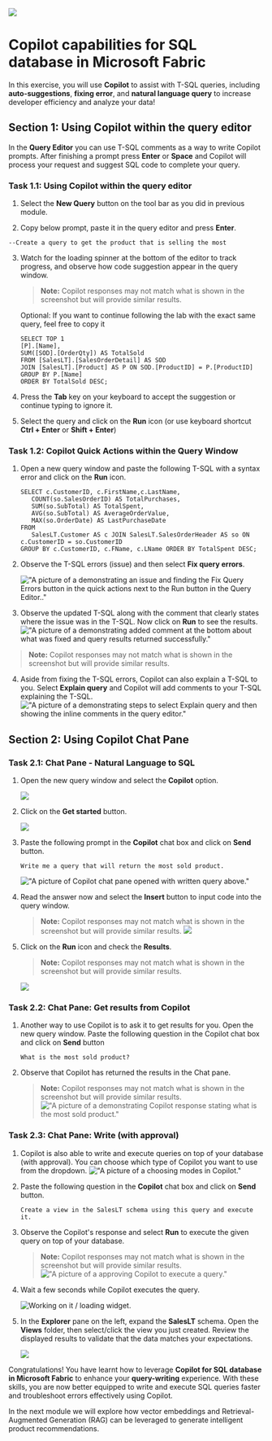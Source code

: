 ![](https://raw.githubusercontent.com/microsoft/sqlworkshops/master/graphics/microsoftlogo.png)

# Copilot capabilities for SQL database in Microsoft Fabric
In this exercise, you will use **Copilot** to assist with T-SQL queries, including **auto-suggestions**, **fixing error**, and **natural language query** to increase developer efficiency and analyze your data!

## Section 1: Using Copilot within the query editor
In the **Query Editor** you can use T-SQL comments as a way to write Copilot prompts. After finishing a prompt press **Enter** or **Space** and Copilot will process your request and suggest SQL code to complete your query. 


### Task 1.1: Using Copilot within the query editor


1. Select the **New Query** button on the tool bar as you did in previous module.
    

2. Copy below prompt, paste it in the query editor and press **Enter**. 

```
--Create a query to get the product that is selling the most
```

3. Watch for the loading spinner at the bottom of the editor to track progress, and observe how code suggestion appear in the query window.
 
   > **Note:** Copilot responses may not match what is shown in the screenshot but will provide similar results.

   Optional: If you want to continue following the lab with the exact same query, feel free to copy it
   ```
   SELECT TOP 1
   [P].[Name],
   SUM([SOD].[OrderQty]) AS TotalSold
   FROM [SalesLT].[SalesOrderDetail] AS SOD
   JOIN [SalesLT].[Product] AS P ON SOD.[ProductID] = P.[ProductID]
   GROUP BY P.[Name]
   ORDER BY TotalSold DESC;
   ``` 

4. Press the **Tab** key on your keyboard to accept the suggestion or continue typing to ignore it.

5. Select the query and click on the **Run** icon (or use keyboard shortcut **Ctrl + Enter** or **Shift + Enter**)

### Task 1.2: Copilot Quick Actions within the Query Window

1. Open a new query window and paste the following T-SQL with a syntax error and click on the **Run** icon.

   ```
   SELECT c.CustomerID, c.FirstName,c.LastName,
      COUNT(so.SalesOrderID) AS TotalPurchases,
      SUM(so.SubTotal) AS TotalSpent,
      AVG(so.SubTotal) AS AverageOrderValue,
      MAX(so.OrderDate) AS LastPurchaseDate
   FROM
      SalesLT.Customer AS c JOIN SalesLT.SalesOrderHeader AS so ON c.CustomerID = so.CustomerID
   GROUP BY c.CustomerID, c.FName, c.LName ORDER BY TotalSpent DESC;

   ```

2. Observe the T-SQL errors (issue) and then select **Fix query errors**.

   !["A picture of a demonstrating an issue and finding the Fix Query Errors button in the quick actions next to the Run button in the Query Editor.."](FixQueryErrors.png)

3. Observe the updated T-SQL along with the comment that clearly states where the issue was in the T-SQL. Now click on **Run** to see the results.
   !["A picture of a demonstrating added comment at the bottom about what was fixed and query results returned successfully."](AutoFixComment.png)

  >**Note:** Copilot responses may not match what is shown in the screenshot but will provide similar results.

4. Aside from fixing the T-SQL errors, Copilot can also explain a T-SQL to you. Select **Explain query** and Copilot will add comments to your T-SQL explaining the T-SQL.
   !["A picture of a demonstrating steps to select Explain query and then showing the inline comments in the query editor."](../../img/graphics/Copilot/ExplainQuery.png)

## Section 2: Using Copilot Chat Pane

### Task 2.1: Chat Pane - Natural Language to SQL

1. Open the new query window and select the **Copilot** option.

   ![](../../img/graphics/database9.png)

2. Click on the **Get started** button.

   ![](../../img/graphics/database10.png)

3. Paste the following prompt in the **Copilot** chat box and click on **Send** button.

   ```
   Write me a query that will return the most sold product.
   ```
   !["A picture of Copilot chat pane opened with written query above."](../../img/graphics/Copilot/ChatPaneQuery.png)

4. Read the answer now and select the **Insert** button to input code into the query window.

   >**Note:** Copilot responses may not match what is shown in the screenshot but will provide similar results.
   ![](../../img/graphics/Copilot/InsertQuery.png)

5. Click on the **Run** icon and check the **Results**. 
   >**Note:** Copilot responses may not match what is shown in the screenshot but will provide similar results.

   ![](../../img/graphics/Copilot3a.png)

### Task 2.2: Chat Pane: Get results from Copilot

1. Another way to use Copilot is to ask it to get results for you. Open the new query window. Paste the following question in the Copilot chat box and click on **Send** button
   ```
   What is the most sold product?
   ```

2. Observe that Copilot has returned the results in the Chat pane.

   >**Note:** Copilot responses may not match what is shown in the screenshot but will provide similar results.
   !["A picture of a demonstrating Copilot response stating what is the most sold product."](../../img/graphics/Copilot/MostSoldProduct.png)


### Task 2.3: Chat Pane: Write (with approval)

1. Copilot is also able to write and execute queries on top of your database (with approval). You can choose which type of Copilot you want to use from the dropdown.
   !["A picture of a choosing modes in Copilot."](../../img/graphics/Copilot/WriteWithApproval.png)
   
2. Paste the following question in the **Copilot** chat box and click on **Send** button.
   ```
   Create a view in the SalesLT schema using this query and execute it.
   ```

3. Observe the Copilot's response and select **Run** to execute the given query on top of your database.

   >**Note:** Copilot responses may not match what is shown in the screenshot but will provide similar results.
   !["A picture of a approving Copilot to execute a query."](../../img/graphics/Copilot/ExecuteWithApproval.png)

4. Wait a few seconds while Copilot executes the query.

   ![Working on it / loading widget.](../../img/graphics/Copilot/WorkingOnIt.png)

9. In the **Explorer** pane on the left, expand the **SalesLT** schema. Open the **Views** folder, then select/click the view you just created. Review the displayed results to validate that the data matches your expectations.

   ![](../../img/graphics/copilot-7.png)


Congratulations! You have learnt how to leverage **Copilot for SQL database in Microsoft Fabric** to enhance your **query-writing** experience. With these skills, you are now better equipped to write and execute SQL queries faster and troubleshoot errors effectively using Copilot. 
 
In the next module we will explore how vector embeddings and Retrieval-Augmented Generation (RAG) can be leveraged to generate intelligent product recommendations.


